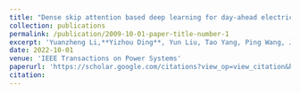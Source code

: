 ```yaml
---
title: "Dense skip attention based deep learning for day-ahead electricity price forecasting"
collection: publications
permalink: /publication/2009-10-01-paper-title-number-1
excerpt: 'Yuanzheng Li,**Yizhou Ding**, Yun Liu, Tao Yang, Ping Wang, Jingfei Wang, Wei Yao'
date: 2022-10-01
venue: 'IEEE Transactions on Power Systems'
paperurl: 'https://scholar.google.com/citations?view_op=view_citation&hl=en&user=ei8WkXgAAAAJ&citation_for_view=ei8WkXgAAAAJ:u5HHmVD_uO8C'
citation: 
---
```


<!-- [PDF](https://scholar.google.com/citations?view_op=view_citation&hl=en&user=ei8WkXgAAAAJ&citation_for_view=ei8WkXgAAAAJ:u5HHmVD_uO8C) -->
